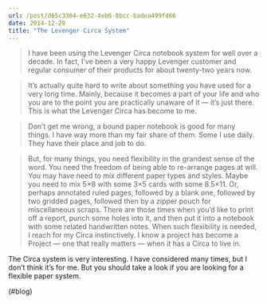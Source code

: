 ```yaml
---
url: /post/d65c3364-e632-4eb6-8bcc-badea499fd66
date: 2014-12-28
title: "The Levenger Circa System"
---
```


> I have been using the Levenger Circa notebook system for well over a decade. In fact, I’ve been a very happy Levenger customer and regular consumer of their products for about twenty-two years now.

> 

> It’s actually quite hard to write about something you have used for a very long time. Mainly, because it becomes a part of your life and who you are to the point you are practically unaware of it — it’s just there. This is what the Levenger Circa has become to me.

> 

> Don’t get me wrong, a bound paper notebook is good for many things. I have way more than my fair share of them. Some I use daily. They have their place and job to do.

> 

> But, for many things, you need flexibility in the grandest sense of the word. You need the freedom of being able to re-arrange pages at will. You may have need to mix different paper types and styles. Maybe you need to mix 5×8 with some 3×5 cards with some 8.5×11. Or, perhaps annotated ruled pages, followed by a blank one, followed by two gridded pages, followed then by a zipper pouch for miscellaneous scraps. There are those times when you’d like to print off a report, punch some holes into it, and then put it into a notebook with some related handwritten notes. When such flexibility is needed, I reach for my Circa instinctively. I know a project has become a Project — one that really matters — when it has a Circa to live in. 



The Circa system is very interesting. I have considered many times, but I don&#8217;t think it&#8217;s for me. But you should take a look if you are looking for a flexible paper system.



(#blog)